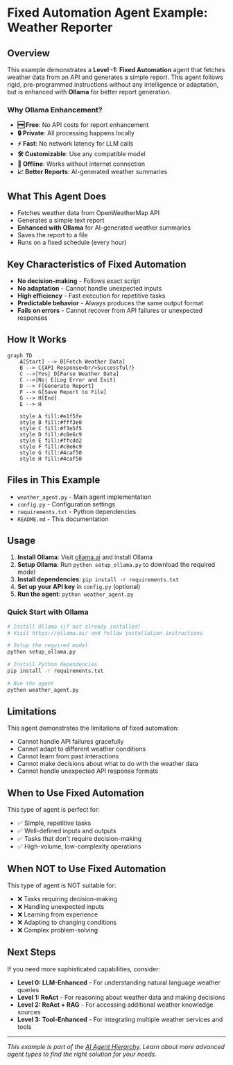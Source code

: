 # Fixed Automation Agent Example: Weather Reporter

## Overview

This example demonstrates a **Level -1: Fixed Automation** agent that fetches weather data from an API and generates a simple report. This agent follows rigid, pre-programmed instructions without any intelligence or adaptation, but is enhanced with **Ollama** for better report generation.

### Why Ollama Enhancement?

- **🆓 Free**: No API costs for report enhancement
- **🔒 Private**: All processing happens locally
- **⚡ Fast**: No network latency for LLM calls
- **🛠️ Customizable**: Use any compatible model
- **📱 Offline**: Works without internet connection
- **📈 Better Reports**: AI-generated weather summaries

## What This Agent Does

- Fetches weather data from OpenWeatherMap API
- Generates a simple text report
- **Enhanced with Ollama** for AI-generated weather summaries
- Saves the report to a file
- Runs on a fixed schedule (every hour)

## Key Characteristics of Fixed Automation

- **No decision-making** - Follows exact script
- **No adaptation** - Cannot handle unexpected inputs
- **High efficiency** - Fast execution for repetitive tasks
- **Predictable behavior** - Always produces the same output format
- **Fails on errors** - Cannot recover from API failures or unexpected responses

## How It Works

```mermaid
graph TD
    A[Start] --> B[Fetch Weather Data]
    B --> C{API Response<br/>Successful?}
    C -->|Yes| D[Parse Weather Data]
    C -->|No| E[Log Error and Exit]
    D --> F[Generate Report]
    F --> G[Save Report to File]
    G --> H[End]
    E --> H
    
    style A fill:#e1f5fe
    style B fill:#fff3e0
    style C fill:#f3e5f5
    style D fill:#c8e6c9
    style E fill:#ffcdd2
    style F fill:#c8e6c9
    style G fill:#4caf50
    style H fill:#4caf50
```

## Files in This Example

- `weather_agent.py` - Main agent implementation
- `config.py` - Configuration settings
- `requirements.txt` - Python dependencies
- `README.md` - This documentation

## Usage

1. **Install Ollama**: Visit [ollama.ai](https://ollama.ai/) and install Ollama
2. **Setup Ollama**: Run `python setup_ollama.py` to download the required model
3. **Install dependencies**: `pip install -r requirements.txt`
4. **Set up your API key** in `config.py` (optional)
5. **Run the agent**: `python weather_agent.py`

### Quick Start with Ollama

```bash
# Install Ollama (if not already installed)
# Visit https://ollama.ai/ and follow installation instructions

# Setup the required model
python setup_ollama.py

# Install Python dependencies
pip install -r requirements.txt

# Run the agent
python weather_agent.py
```

## Limitations

This agent demonstrates the limitations of fixed automation:
- Cannot handle API failures gracefully
- Cannot adapt to different weather conditions
- Cannot learn from past interactions
- Cannot make decisions about what to do with the weather data
- Cannot handle unexpected API response formats

## When to Use Fixed Automation

This type of agent is perfect for:
- ✅ Simple, repetitive tasks
- ✅ Well-defined inputs and outputs
- ✅ Tasks that don't require decision-making
- ✅ High-volume, low-complexity operations

## When NOT to Use Fixed Automation

This type of agent is NOT suitable for:
- ❌ Tasks requiring decision-making
- ❌ Handling unexpected inputs
- ❌ Learning from experience
- ❌ Adapting to changing conditions
- ❌ Complex problem-solving

## Next Steps

If you need more sophisticated capabilities, consider:
- **Level 0: LLM-Enhanced** - For understanding natural language weather queries
- **Level 1: ReAct** - For reasoning about weather data and making decisions
- **Level 2: ReAct + RAG** - For accessing additional weather knowledge sources
- **Level 3: Tool-Enhanced** - For integrating multiple weather services and tools

---

*This example is part of the [AI Agent Hierarchy](../Agent-Types.md). Learn about more advanced agent types to find the right solution for your needs.*
